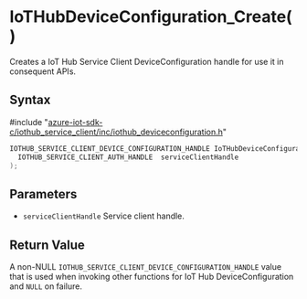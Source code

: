 # IoTHubDeviceConfiguration_Create()

Creates a IoT Hub Service Client DeviceConfiguration handle for use it in consequent APIs.

## Syntax

\#include "[azure-iot-sdk-c/iothub_service_client/inc/iothub_deviceconfiguration.h](../iot-c-ref-iothub-deviceconfiguration-h.md)"  
```C
IOTHUB_SERVICE_CLIENT_DEVICE_CONFIGURATION_HANDLE IoTHubDeviceConfiguration_Create(
  IOTHUB_SERVICE_CLIENT_AUTH_HANDLE  serviceClientHandle
);
```

## Parameters
* `serviceClientHandle` Service client handle.

## Return Value
A non-NULL `IOTHUB_SERVICE_CLIENT_DEVICE_CONFIGURATION_HANDLE` value that is used when invoking other functions for IoT Hub DeviceConfiguration and `NULL` on failure.

